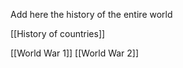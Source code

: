 Add here the history of the entire world


[[History of countries]]

[[World War 1]]
[[World War 2]]
